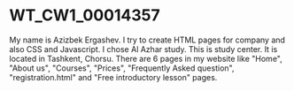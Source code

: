 # WT_CW1_00014357
My name is Azizbek Ergashev. 
I try to create HTML pages for company and also CSS and Javascript. I chose Al Azhar study. This is study center. It is located in Tashkent, Chorsu. There are 6 pages in my website  like "Home", "About us", "Courses", "Prices", "Frequently Asked question", "registration.html" and "Free introductory lesson" pages. 
